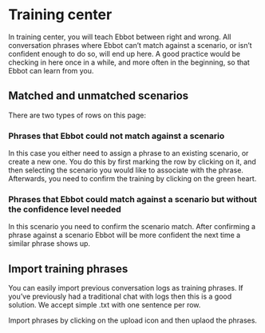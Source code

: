 # Training center

In training center, you will teach Ebbot between right and wrong. All conversation phrases where Ebbot can’t match against a scenario, or isn’t confident enough to do so, will end up here. A good practice would be checking in here once in a while, and more often in the beginning, so that Ebbot can learn from you.

## Matched and unmatched scenarios

There are two types of rows on this page:

### Phrases that Ebbot could not match against a scenario

In this case you either need to assign a phrase to an existing scenario, or create a new one. You do this by first marking the row by clicking on it, and then selecting the scenario you would like to associate with the phrase. Afterwards, you need to confirm the training by clicking on the green heart.

### Phrases that Ebbot could match against a scenario but without the confidence level needed

In this scenario you need to confirm the scenario match. After confirming a phrase against a scenario Ebbot will be more confident the next time a similar phrase shows up.

## Import training phrases

You can easily import previous conversation logs as training phrases. If you’ve previously had a traditional chat with logs then this is a good solution. We accept simple .txt with one sentence per row.

Import phrases by clicking on the upload icon and then uplaod the phrases.
